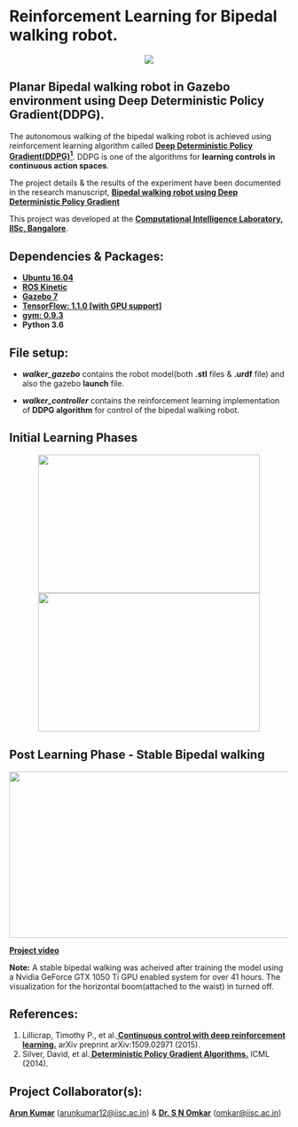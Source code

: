# Reinforcement Learning for Bipedal walking robot.
<p align= "center">
  <img src="walker_controller/src/biped.gif/">
</p>

## Planar Bipedal walking robot in Gazebo environment using Deep Deterministic Policy Gradient(DDPG).
The autonomous walking of the bipedal walking robot is achieved using reinforcement learning algorithm called <a href="https://github.com/nav74neet/ddpg_biped#references"><b>Deep Deterministic Policy Gradient(DDPG)<sup>1</sup></b></a>. DDPG is one of the algorithms for <b>learning controls in continuous action spaces</b>.
<p>The project details & the results of the experiment have been documented in the research manuscript, <b><a href="https://arxiv.org/abs/1807.05924v2">Bipedal walking robot using Deep Deterministic Policy Gradient</a></b></p>
This project was developed at the <a href="https://sites.google.com/site/compintellab/home"><b>Computational Intelligence Laboratory, IISc, Bangalore</b></a>.

## Dependencies & Packages:
- <b><a href="http://releases.ubuntu.com/16.04/">Ubuntu 16.04</a></b>
- <b><a href="http://wiki.ros.org/kinetic">ROS Kinetic</a></b>
- <b><a href="http://gazebosim.org/">Gazebo 7</a></b>
- <b><a href="https://www.tensorflow.org/">TensorFlow: 1.1.0 [with GPU support]</a></b> 
- <b><a href="https://gym.openai.com/docs/">gym: 0.9.3</a></b>
- <b>Python 3.6</b>

## File setup:
- ***walker_gazebo*** contains the robot model(both **.stl** files & **.urdf** file) and also the gazebo **launch** file.

- ***walker_controller*** contains the reinforcement learning implementation of **DDPG algorithm** for control of the bipedal walking robot.
 
 ## Initial Learning Phases
<p align= "center">
  <img src="walker_controller/src/training_1.gif/" height="250" width="400" hspace="5">
  <img src="walker_controller/src/training_2.gif/" height="250" width="400">
</p>
 
 ## Post Learning Phase - Stable Bipedal walking
<p align= "center">
  <img src="walker_controller/src/trained.gif/" height="300" width="550">
</p>

**<a href="https://goo.gl/1hwqJy*">Project video</a>**

**Note:** A stable bipedal walking was acheived after training the model using a Nvidia GeForce GTX 1050 Ti GPU enabled system for over 41 hours. The visualization for the horizontal boom(attached to the waist) in turned off.

## References:
<ol>
  <li>Lillicrap, Timothy P., et al.<b><a href="https://arxiv.org/abs/1509.02971"> Continuous control with deep reinforcement learning.</a></b> arXiv preprint arXiv:1509.02971 (2015).</li>
<li>Silver, David, et al.<b><a href="http://proceedings.mlr.press/v32/silver14.pdf"> Deterministic Policy Gradient Algorithms.</a></b> ICML (2014).</li>
</ol> 

## Project Collaborator(s): 
**<a href="https://github.com/ioarun">Arun Kumar</a>** (arunkumar12@iisc.ac.in) & **<a href="http://www.aero.iisc.ernet.in/people/s-n-omkar/">Dr. S N Omkar</a>** (omkar@iisc.ac.in)
